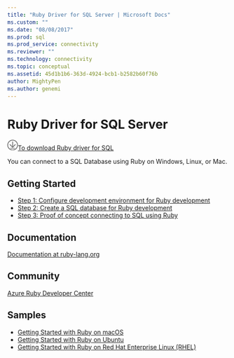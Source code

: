 ```yaml
---
title: "Ruby Driver for SQL Server | Microsoft Docs"
ms.custom: ""
ms.date: "08/08/2017"
ms.prod: sql
ms.prod_service: connectivity
ms.reviewer: ""
ms.technology: connectivity
ms.topic: conceptual
ms.assetid: 45d1b1b6-363d-4924-bcb1-b2582b60f76b
author: MightyPen
ms.author: genemi
---
```

# Ruby Driver for SQL Server

![Download-DownArrow-Circled](../../ssms/media/download-icon.png)[To download Ruby driver for SQL](../sql-connection-libraries.md#anchor-20-drivers-relational-access)

You can connect to a SQL Database using Ruby on Windows, Linux, or Mac.   
  
## Getting Started  
* [Step 1: Configure development environment for Ruby development](step-1-configure-development-environment-for-ruby-development.md)  
* [Step 2: Create a SQL database for Ruby development](step-2-create-a-sql-database-for-ruby-development.md)  
* [Step 3: Proof of concept connecting to SQL using Ruby](step-3-proof-of-concept-connecting-to-sql-using-ruby.md)  
  
## Documentation  
[Documentation at ruby-lang.org](https://www.ruby-lang.org/en/documentation/)  
  
## Community  
[Azure Ruby Developer Center](https://azure.microsoft.com/develop/ruby/)  
  
## Samples
* [Getting Started with Ruby on macOS](https://www.microsoft.com/sql-server/developer-get-started/ruby/mac/)
* [Getting Started with Ruby on Ubuntu](https://www.microsoft.com/sql-server/developer-get-started/ruby/ubuntu/)
* [Getting Started with Ruby on Red Hat Enterprise Linux (RHEL)](https://www.microsoft.com/sql-server/developer-get-started/ruby/rhel/)
